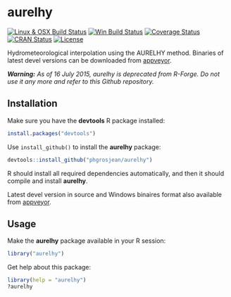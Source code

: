 
# aurelhy

[![Linux & OSX Build Status](https://travis-ci.org/phgrosjean/aurelhy.svg)](https://travis-ci.org/phgrosjean/aurelhy)
[![Win Build Status](https://ci.appveyor.com/api/projects/status/github/phgrosjean/aurelhy?branch=master&svg=true)](http://ci.appveyor.com/project/phgrosjean/aurelhy)
[![Coverage Status](https://img.shields.io/codecov/c/github/phgrosjean/aurelhy/master.svg)
](https://codecov.io/github/phgrosjean/aurelhy?branch=master)
[![CRAN Status](http://www.r-pkg.org/badges/version/aurelhy)](http://cran.r-project.org/package=aurelhy)
[![License](https://img.shields.io/badge/license-GPL-blue.svg)](http://www.gnu.org/licenses/gpl-3.0.html)

Hydrometeorological interpolation using the AURELHY method. Binaries of latest devel versions can be downloaded from [appveyor](https://ci.appveyor.com/project/phgrosjean/aurelhy/build/artifacts).

_**Warning:** As of 16 July 2015, aurelhy is deprecated from R-Forge. Do not use it any more and refer to this Github repository._


## Installation

Make sure you have the **devtools** R package installed:

```r
install.packages("devtools")
```

Use `install_github()` to install the **aurelhy** package:

```r
devtools::install_github("phgrosjean/aurelhy")
```

R should install all required dependencies automatically, and then it should compile and install **aurelhy**.

Latest devel version in source and Windows binaires format also available from [appveyor](https://ci.appveyor.com/project/phgrosjean/aurelhy/build/artifacts).



## Usage

Make the **aurelhy** package available in your R session:

```r
library("aurelhy")
```

Get help about this package:

```r
library(help = "aurelhy")
?aurelhy
```

